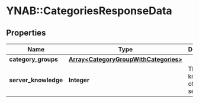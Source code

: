 # YNAB::CategoriesResponseData

## Properties
Name | Type | Description | Notes
------------ | ------------- | ------------- | -------------
**category_groups** | [**Array&lt;CategoryGroupWithCategories&gt;**](CategoryGroupWithCategories.md) |  | 
**server_knowledge** | **Integer** | The knowledge of the server | 


